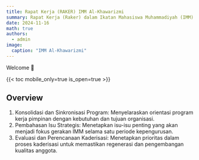 ```yaml
---
title: Rapat Kerja (RAKER) IMM Al-Khawarizmi
summary: Rapat Kerja (Raker) dalam Ikatan Mahasiswa Muhammadiyah (IMM) adalah forum resmi yang diadakan untuk menyusun dan menetapkan program kerja organisasi selama satu periode kepengurusan.
date: 2024-11-16
math: true
authors:
  - admin
image:
  caption: "IMM Al-Khawarizmi"
---
```


Welcome 👋

{{< toc mobile_only=true is_open=true >}}

## Overview

1. Konsolidasi dan Sinkronisasi Program: Menyelaraskan orientasi program kerja pimpinan dengan kebutuhan dan tujuan organisasi.
2. Pembahasan Isu Strategis: Menetapkan isu-isu penting yang akan menjadi fokus gerakan IMM selama satu periode kepengurusan.
3. Evaluasi dan Perencanaan Kaderisasi: Menetapkan prioritas dalam proses kaderisasi untuk memastikan regenerasi dan pengembangan kualitas anggota.